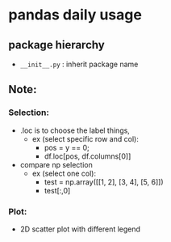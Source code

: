 # pandas daily usage

## package hierarchy

- `__init__.py` : inherit package name 

## Note: 
### Selection:
- .loc is to choose the label things, 
    - ex (select specific row and col): 
        - pos = y == 0;
        - df.loc[pos, df.columns[0]] 
- compare np selection
    - ex (select one col): 
        - test = np.array([[1, 2], [3, 4], [5, 6]])
        - test[:,0]

### Plot:
- 2D scatter plot with different legend